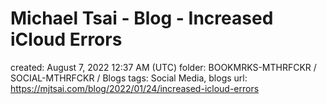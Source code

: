 # Michael Tsai - Blog - Increased iCloud Errors

created: August 7, 2022 12:37 AM (UTC)
folder: BOOKMRKS-MTHRFCKR / SOCIAL-MTHRFCKR / Blogs
tags: Social Media, blogs
url: https://mjtsai.com/blog/2022/01/24/increased-icloud-errors